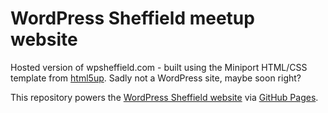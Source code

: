  # WordPress Sheffield meetup website

Hosted version of wpsheffield.com - built using the Miniport HTML/CSS template from [html5up](http://html5up.net). Sadly not a WordPress site, maybe soon right?

This repository powers the [WordPress Sheffield website](http://wpsheffield.com) via [GitHub Pages](http://pages.github.com/).